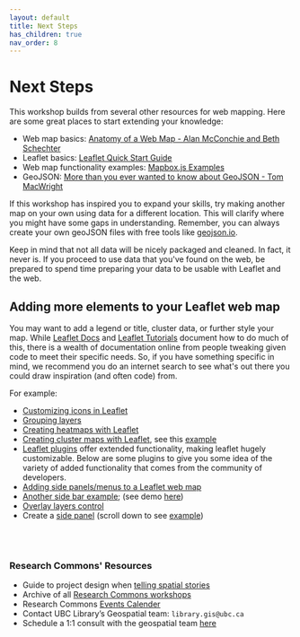 ```yaml
---
layout: default
title: Next Steps
has_children: true
nav_order: 8
---
```

# Next Steps
This workshop builds from several other resources for web mapping. Here are some great places to start extending your knowledge:

 - Web map basics: [Anatomy of a Web Map - Alan McConchie and Beth Schechter](http://maptime.io/anatomy-of-a-web-map/)    
 - Leaflet basics: [Leaflet Quick Start Guide](https://leafletjs.com/examples/quick-start/)   
 - Web map functionality examples: [Mapbox.js Examples](https://docs.mapbox.com/mapbox.js/example/v1.0.0/)    
 - GeoJSON: [More than you ever wanted to know about GeoJSON - Tom MacWright](https://macwright.org/2015/03/23/geojson-second-bite.html)

If this workshop has inspired you to expand your skills, try making another map on your own using data for a different location. This will clarify where you might have some gaps in understanding. Remember, you can always create your own geoJSON files with free tools like [geojson.io](http://geojson.io).

Keep in mind that not all data will be nicely packaged and cleaned. In fact, it never is. If you proceed to use data that you've found on the web, be prepared to spend time preparing your data to be usable with Leaflet and the web.


## Adding more elements to your Leaflet web map
You may want to add a legend or title, cluster data, or further style your map. While [Leaflet Docs](https://leafletjs.com/reference.html) and [Leaflet Tutorials](https://leafletjs.com/examples.html) document how to do much of this, there is a wealth of documentation online from people tweaking given code to meet their specific needs. So, if you have something specific in mind, we recommend you do an internet search to see what's out there you could draw inspiration (and often code) from. 

For example:
 - [Customizing icons in Leaflet](https://leafletjs.com/examples/choropleth/)
 - [Grouping layers](https://leafletjs.com/examples/layers-control/)
 - [Creating heatmaps with Leaflet](https://leafletjs.com/plugins.html#heatmaps)
 - [Creating cluster maps with Leaflet](https://github.com/Leaflet/Leaflet.markercluster), see this [example](https://leaflet.github.io/Leaflet.markercluster/example/marker-clustering-realworld.388.html)
 - [Leaflet plugins](https://leafletjs.com/plugins.html) offer extended functionality, making leaflet hugely customizable. Below are some plugins to give you some idea of the variety of added functionality that comes from the community of developers. 
 - [Adding side panels/menus to a Leaflet web map](https://unbam.github.io/Leaflet.SlideMenu/)
 - [Another side bar example](https://github.com/noerw/leaflet-sidebar-v2); (see demo [here](https://noerw.github.io/leaflet-sidebar-v2/examples/))
 - [Overlay layers control](https://leafletjs.com/examples/layers-control/)
 - Create a [side panel](https://github.com/maxwell-ilai/Leaflet.SidePanel) (scroll down to see [example](https://maxwell-ilai.github.io/Leaflet.SidePanel/examples/))

<!-- ^^ could do demo about the above, and cite references drawn from...  -->

<br><br>

### Research Commons' Resources 
- Guide to project design when [telling spatial stories](https://ubc-library-rc.github.io/gis-spatial-stories/)
- Archive of all [Research Commons workshops](https://ubc-library-rc.github.io/)
- Research Commons [Events Calender](https://researchcommons.library.ubc.ca/workshops/)
- Contact UBC Library’s Geospatial team: `library.gis@ubc.ca`
- Schedule a 1:1 consult with the geospatial team [here](https://libcal.library.ubc.ca/appointments/research_commons#s-lc-public-pt)



